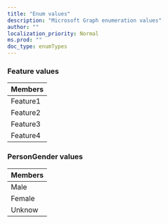 ```yaml
---
title: "Enum values"
description: "Microsoft Graph enumeration values"
author: ""
localization_priority: Normal
ms.prod: ""
doc_type: enumTypes
---
```


### Feature values 




|Members|
|:---|
|Feature1|
|Feature2|
|Feature3|
|Feature4|

### PersonGender values 



|Members|
|:---|
|Male|
|Female|
|Unknow|

